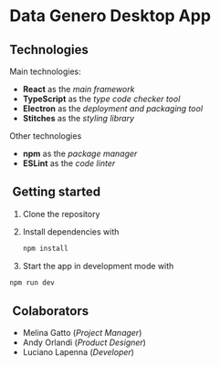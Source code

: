 # Data Genero Desktop App

## Technologies

Main technologies:

- **React** as the _main framework_
- **TypeScript** as the _type code checker tool_
- **Electron** as the _deployment and packaging tool_
- **Stitches** as the _styling library_

Other technologies

- **npm** as the _package manager_
- **ESLint** as the _code linter_

##  Getting started

1. Clone the repository
1. Install dependencies with

    ```bash
    npm install
    ```

1. Start the app in development mode with

```bash
npm run dev
```

##  Colaborators

- Melina Gatto (_Project Manager_)
- Andy Orlandi (_Product Designer_)
- Luciano Lapenna (_Developer_)
